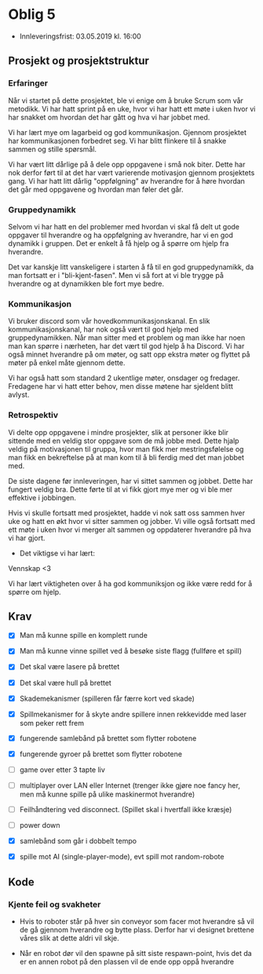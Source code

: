 # Oblig 5
- Innleveringsfrist: 03.05.2019 kl. 16:00

## Prosjekt og prosjektstruktur

### Erfaringer

Når vi startet på dette prosjektet, ble vi enige om å bruke Scrum som
vår metodikk. Vi har hatt sprint på en uke, hvor vi har hatt ett møte
i uken hvor vi har snakket om hvordan det har gått og hva vi har
jobbet med.

Vi har lært mye om lagarbeid og god kommunikasjon. Gjennom prosjektet
har kommunikasjonen forbedret seg. Vi har blitt flinkere til å snakke
sammen og stille spørsmål.

Vi har vært litt dårlige på å dele opp oppgavene i små nok biter.
Dette har nok derfor ført til at det har vært varierende motivasjon
gjennom prosjektets gang. Vi har hatt litt dårlig "oppfølgning" av
hverandre for å høre hvordan det går med oppgavene og hvordan man
føler det går.

### Gruppedynamikk

Selvom vi har hatt en del problemer med hvordan vi skal få delt ut
gode oppgaver til hverandre og ha oppfølgning av hverandre, har vi en
god dynamikk i gruppen. Det er enkelt å få hjelp og å spørre om hjelp
fra hverandre.

Det var kanskje litt vanskeligere i starten å få til en god
gruppedynamikk, da man fortsatt er i "bli-kjent-fasen". Men vi så fort
at vi ble trygge på hverandre og at dynamikken ble fort mye bedre.

### Kommunikasjon
Vi bruker discord som vår hovedkommunikasjonskanal. En slik
kommunikasjonskanal, har nok også vært til god hjelp med
gruppedynamikken. Når man sitter med et problem og man ikke har noen
man kan spørre i nærheten, har det vært til god hjelp å ha Discord.
Vi har også minnet hverandre på om møter, og satt opp ekstra møter og
flyttet på møter på enkel måte gjennom dette.

Vi har også hatt som standard 2 ukentlige møter, onsdager og fredager.
Fredagene har vi hatt etter behov, men disse møtene har sjeldent blitt
avlyst.

### Retrospektiv

Vi delte opp oppgavene i mindre prosjekter, slik at personer ikke blir
sittende med en veldig stor oppgave som de må jobbe med. Dette hjalp
veldig på motivasjonen til gruppa, hvor man fikk mer mestringsfølelse
og man fikk en bekreftelse på at man kom til å bli ferdig med det man
jobbet med.

De siste dagene før innleveringen, har vi sittet sammen og jobbet.
Dette har fungert veldig bra. Dette førte til at vi fikk gjort mye
mer og vi ble mer effektive i jobbingen.

Hvis vi skulle fortsatt med prosjektet, hadde vi nok satt oss sammen
hver uke og hatt en økt hvor vi sitter sammen og jobber. Vi ville også
fortsatt med ett møte i uken hvor vi merger alt sammen og oppdaterer
hverandre på hva vi har gjort. 

- Det viktigse vi har lært:

Vennskap <3

Vi har lært viktigheten over å ha god kommuniksjon og ikke være redd
for å spørre om hjelp.


## Krav

- [X] Man må kunne spille en komplett runde

- [X] Man må kunne vinne spillet ved å besøke siste flagg
  (fullføre et spill)

- [X] Det skal være lasere på brettet

- [X] Det skal være hull på brettet

- [X] Skademekanismer (spilleren får færre kort ved skade)

- [X] Spillmekanismer for å skyte andre spillere innen rekkevidde med
  laser som peker rett frem

- [X] fungerende samlebånd på brettet som flytter robotene

- [X] fungerende gyroer på brettet som flytter robotene

- [ ] game over etter 3 tapte liv

- [ ] multiplayer over LAN eller Internet (trenger ikke gjøre noe fancy
  her, men må kunne spille på ulike maskinermot hverandre)

- [ ] Feilhåndtering ved disconnect. (Spillet skal i hvertfall ikke
  kræsje)

- [ ] power down

- [X] samlebånd som går i dobbelt tempo

- [X] spille mot AI (single-player-mode), evt spill mot random-robote

## Kode

### Kjente feil og svakheter
- Hvis to roboter står på hver sin conveyor som facer mot hverandre 
  så vil de gå gjennom hverandre og bytte plass. Derfor har vi designet brettene
  våres slik at dette aldri vil skje.

- Når en robot dør vil den spawne på sitt siste respawn-point,
  hvis det da er en annen robot på den plassen vil de ende opp oppå hverandre

